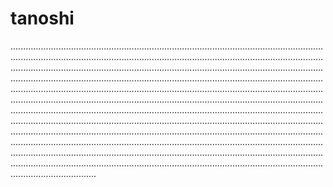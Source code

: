 # tanoshi

..................................................................................................................................................................................................................................................................................................................................................................................................................................................................................................................................................................................................................................................................................................................................................................................................................................................................................................................................................................................................................................................................................................................................................................................................................................................................................................................................................................................................................................................................................................................................................................................